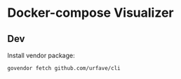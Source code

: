 # Docker-compose Visualizer

## Dev

Install vendor package:

    govendor fetch github.com/urfave/cli